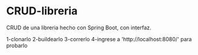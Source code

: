 # CRUD-libreria
CRUD de una libreria hecho con Spring Boot, con interfaz.

1-clonarlo
2-buildearlo
3-correrlo
4-ingrese a 'http://localhost:8080/' para probarlo
